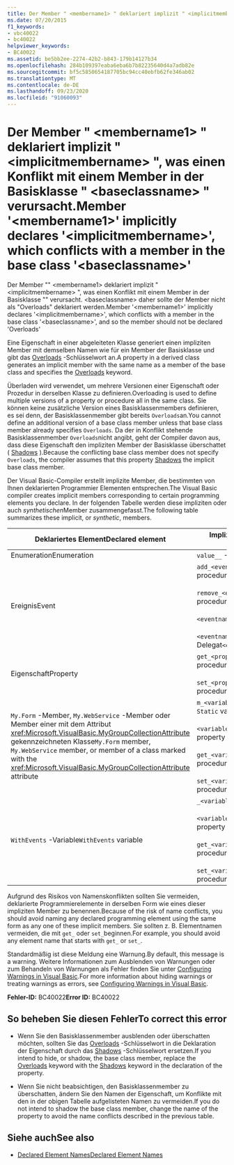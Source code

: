```yaml
---
title: Der Member " <membername1> " deklariert implizit " <implicitmembername> ", was einen Konflikt mit einem Member in der Basisklasse " <baseclassname> " verursacht.
ms.date: 07/20/2015
f1_keywords:
- vbc40022
- bc40022
helpviewer_keywords:
- BC40022
ms.assetid: be5bb2ee-2274-42b2-b843-179b14127b34
ms.openlocfilehash: 284b109397eaba6eba6b7b82235640d4a7adb82e
ms.sourcegitcommit: bf5c5850654187705bc94cc40ebfb62fe346ab02
ms.translationtype: MT
ms.contentlocale: de-DE
ms.lasthandoff: 09/23/2020
ms.locfileid: "91060093"
---
```

# <a name="member-membername1-implicitly-declares-implicitmembername-which-conflicts-with-a-member-in-the-base-class-baseclassname"></a><span data-ttu-id="ad693-102">Der Member " \<membername1> " deklariert implizit " \<implicitmembername> ", was einen Konflikt mit einem Member in der Basisklasse " \<baseclassname> " verursacht.</span><span class="sxs-lookup"><span data-stu-id="ad693-102">Member '\<membername1>' implicitly declares '\<implicitmembername>', which conflicts with a member in the base class '\<baseclassname>'</span></span>

<span data-ttu-id="ad693-103">Der Member "" \<membername1> deklariert implizit " \<implicitmembername> ", was einen Konflikt mit einem Member in der Basisklasse "" verursacht. \<baseclassname> daher sollte der Member nicht als "Overloads" deklariert werden.</span><span class="sxs-lookup"><span data-stu-id="ad693-103">Member '\<membername1>' implicitly declares '\<implicitmembername>', which conflicts with a member in the base class '\<baseclassname>', and so the member should not be declared 'Overloads'</span></span>  
  
 <span data-ttu-id="ad693-104">Eine Eigenschaft in einer abgeleiteten Klasse generiert einen impliziten Member mit demselben Namen wie für ein Member der Basisklasse und gibt das [Overloads](../language-reference/modifiers/overloads.md) -Schlüsselwort an.</span><span class="sxs-lookup"><span data-stu-id="ad693-104">A property in a derived class generates an implicit member with the same name as a member of the base class and specifies the [Overloads](../language-reference/modifiers/overloads.md) keyword.</span></span>  
  
 <span data-ttu-id="ad693-105">Überladen wird verwendet, um mehrere Versionen einer Eigenschaft oder Prozedur in derselben Klasse zu definieren.</span><span class="sxs-lookup"><span data-stu-id="ad693-105">Overloading is used to define multiple versions of a property or procedure all in the same class.</span></span> <span data-ttu-id="ad693-106">Sie können keine zusätzliche Version eines Basisklassenmembers definieren, es sei denn, der Basisklassenmember gibt bereits `Overloads`an.</span><span class="sxs-lookup"><span data-stu-id="ad693-106">You cannot define an additional version of a base class member unless that base class member already specifies `Overloads`.</span></span> <span data-ttu-id="ad693-107">Da der in Konflikt stehende Basisklassenmember `Overloads`nicht angibt, geht der Compiler davon aus, dass diese Eigenschaft den impliziten Member der Basisklasse überschattet ( [Shadows](../language-reference/modifiers/shadows.md) ).</span><span class="sxs-lookup"><span data-stu-id="ad693-107">Because the conflicting base class member does not specify `Overloads`, the compiler assumes that this property [Shadows](../language-reference/modifiers/shadows.md) the implicit base class member.</span></span>  
  
 <span data-ttu-id="ad693-108">Der Visual Basic-Compiler erstellt implizite Member, die bestimmten von Ihnen deklarierten Programmier Elementen entsprechen.</span><span class="sxs-lookup"><span data-stu-id="ad693-108">The Visual Basic compiler creates implicit members corresponding to certain programming elements you declare.</span></span> <span data-ttu-id="ad693-109">In der folgenden Tabelle werden diese impliziten oder auch *synthetischen*Member zusammengefasst.</span><span class="sxs-lookup"><span data-stu-id="ad693-109">The following table summarizes these implicit, or *synthetic*, members.</span></span>  
  
|<span data-ttu-id="ad693-110">Deklariertes Element</span><span class="sxs-lookup"><span data-stu-id="ad693-110">Declared element</span></span>|<span data-ttu-id="ad693-111">Implizit erstellte Member</span><span class="sxs-lookup"><span data-stu-id="ad693-111">Implicitly created members</span></span>|  
|----------------------|--------------------------------|  
|<span data-ttu-id="ad693-112">Enumeration</span><span class="sxs-lookup"><span data-stu-id="ad693-112">Enumeration</span></span>|<span data-ttu-id="ad693-113">`value__` -Member</span><span class="sxs-lookup"><span data-stu-id="ad693-113">`value__` member</span></span>|  
|<span data-ttu-id="ad693-114">Ereignis</span><span class="sxs-lookup"><span data-stu-id="ad693-114">Event</span></span>|<span data-ttu-id="ad693-115">`add_<eventname>` -Prozedur</span><span class="sxs-lookup"><span data-stu-id="ad693-115">`add_<eventname>` procedure</span></span><br /><br /> <span data-ttu-id="ad693-116">`remove_<eventname>` -Prozedur</span><span class="sxs-lookup"><span data-stu-id="ad693-116">`remove_<eventname>` procedure</span></span><br /><br /> <span data-ttu-id="ad693-117">`<eventname>Event` -Feld</span><span class="sxs-lookup"><span data-stu-id="ad693-117">`<eventname>Event` field</span></span><br /><br /> <span data-ttu-id="ad693-118">`<eventname>EventHandler`-Delegat</span><span class="sxs-lookup"><span data-stu-id="ad693-118">`<eventname>EventHandler` delegate</span></span>|  
|<span data-ttu-id="ad693-119">Eigenschaft</span><span class="sxs-lookup"><span data-stu-id="ad693-119">Property</span></span>|<span data-ttu-id="ad693-120">`get_<propertyname>` -Prozedur</span><span class="sxs-lookup"><span data-stu-id="ad693-120">`get_<propertyname>` procedure</span></span><br /><br /> <span data-ttu-id="ad693-121">`set_<propertyname>` -Prozedur</span><span class="sxs-lookup"><span data-stu-id="ad693-121">`set_<propertyname>` procedure</span></span>|  
|<span data-ttu-id="ad693-122">`My.Form` -Member, `My.WebService` -Member oder Member einer mit dem Attribut <xref:Microsoft.VisualBasic.MyGroupCollectionAttribute> gekennzeichneten Klasse</span><span class="sxs-lookup"><span data-stu-id="ad693-122">`My.Form` member, `My.WebService` member, or member of a class marked with the <xref:Microsoft.VisualBasic.MyGroupCollectionAttribute> attribute</span></span>|<span data-ttu-id="ad693-123">`m_<variablename>``Static`Variable</span><span class="sxs-lookup"><span data-stu-id="ad693-123">`m_<variablename>` `Static` variable</span></span><br /><br /> <span data-ttu-id="ad693-124">`<variablename>` -Eigenschaft</span><span class="sxs-lookup"><span data-stu-id="ad693-124">`<variablename>` property</span></span><br /><br /> <span data-ttu-id="ad693-125">`get_<variablename>` -Prozedur</span><span class="sxs-lookup"><span data-stu-id="ad693-125">`get_<variablename>` procedure</span></span><br /><br /> <span data-ttu-id="ad693-126">`set_<variablename>` -Prozedur</span><span class="sxs-lookup"><span data-stu-id="ad693-126">`set_<variablename>` procedure</span></span>|  
|<span data-ttu-id="ad693-127">`WithEvents` -Variable</span><span class="sxs-lookup"><span data-stu-id="ad693-127">`WithEvents` variable</span></span>|<span data-ttu-id="ad693-128">`_<variablename>` -Variable</span><span class="sxs-lookup"><span data-stu-id="ad693-128">`_<variablename>` variable</span></span><br /><br /> <span data-ttu-id="ad693-129">`<variablename>` -Eigenschaft</span><span class="sxs-lookup"><span data-stu-id="ad693-129">`<variablename>` property</span></span><br /><br /> <span data-ttu-id="ad693-130">`get_<variablename>` -Prozedur</span><span class="sxs-lookup"><span data-stu-id="ad693-130">`get_<variablename>` procedure</span></span><br /><br /> <span data-ttu-id="ad693-131">`set_<variablename>` -Prozedur</span><span class="sxs-lookup"><span data-stu-id="ad693-131">`set_<variablename>` procedure</span></span>|  
  
 <span data-ttu-id="ad693-132">Aufgrund des Risikos von Namenskonflikten sollten Sie vermeiden, deklarierte Programmierelemente in derselben Form wie eines dieser impliziten Member zu benennen.</span><span class="sxs-lookup"><span data-stu-id="ad693-132">Because of the risk of name conflicts, you should avoid naming any declared programming element using the same form as any one of these implicit members.</span></span> <span data-ttu-id="ad693-133">Sie sollten z. B. Elementnamen vermeiden, die mit `get_` oder `set_`beginnen.</span><span class="sxs-lookup"><span data-stu-id="ad693-133">For example, you should avoid any element name that starts with `get_` or `set_`.</span></span>  
  
 <span data-ttu-id="ad693-134">Standardmäßig ist diese Meldung eine Warnung.</span><span class="sxs-lookup"><span data-stu-id="ad693-134">By default, this message is a warning.</span></span> <span data-ttu-id="ad693-135">Weitere Informationen zum Ausblenden von Warnungen oder zum Behandeln von Warnungen als Fehler finden Sie unter [Configuring Warnings in Visual Basic](/visualstudio/ide/configuring-warnings-in-visual-basic).</span><span class="sxs-lookup"><span data-stu-id="ad693-135">For more information about hiding warnings or treating warnings as errors, see [Configuring Warnings in Visual Basic](/visualstudio/ide/configuring-warnings-in-visual-basic).</span></span>  
  
 <span data-ttu-id="ad693-136">**Fehler-ID:** BC40022</span><span class="sxs-lookup"><span data-stu-id="ad693-136">**Error ID:** BC40022</span></span>  
  
## <a name="to-correct-this-error"></a><span data-ttu-id="ad693-137">So beheben Sie diesen Fehler</span><span class="sxs-lookup"><span data-stu-id="ad693-137">To correct this error</span></span>  
  
- <span data-ttu-id="ad693-138">Wenn Sie den Basisklassenmember ausblenden oder überschatten möchten, sollten Sie das [Overloads](../language-reference/modifiers/overloads.md) -Schlüsselwort in die Deklaration der Eigenschaft durch das [Shadows](../language-reference/modifiers/shadows.md) -Schlüsselwort ersetzen.</span><span class="sxs-lookup"><span data-stu-id="ad693-138">If you intend to hide, or shadow, the base class member, replace the [Overloads](../language-reference/modifiers/overloads.md) keyword with the [Shadows](../language-reference/modifiers/shadows.md) keyword in the declaration of the property.</span></span>  
  
- <span data-ttu-id="ad693-139">Wenn Sie nicht beabsichtigen, den Basisklassenmember zu überschatten, ändern Sie den Namen der Eigenschaft, um Konflikte mit den in der obigen Tabelle aufgelisteten Namen zu vermeiden.</span><span class="sxs-lookup"><span data-stu-id="ad693-139">If you do not intend to shadow the base class member, change the name of the property to avoid the name conflicts described in the previous table.</span></span>  
  
## <a name="see-also"></a><span data-ttu-id="ad693-140">Siehe auch</span><span class="sxs-lookup"><span data-stu-id="ad693-140">See also</span></span>

- [<span data-ttu-id="ad693-141">Declared Element Names</span><span class="sxs-lookup"><span data-stu-id="ad693-141">Declared Element Names</span></span>](../programming-guide/language-features/declared-elements/declared-element-names.md)
